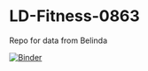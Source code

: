 # LD-Fitness-0863
Repo for data from Belinda

[![Binder](https://mybinder.org/badge_logo.svg)](https://mybinder.org/v2/gh/dwelkie/LD-Fitness-0863.git/master?filepath=LD-Fitness-0863%2FNotebooks%2F00-Index.ipynb)

